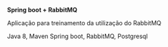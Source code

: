 **Spring boot + RabbitMQ**

Aplicação para treinamento da utilização do RabbitMQ

Java 8,
Maven
Spring boot,
RabbitMQ,
Postgresql